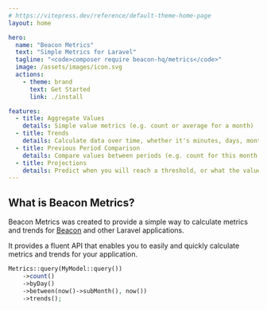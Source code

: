 ```yaml
---
# https://vitepress.dev/reference/default-theme-home-page
layout: home

hero:
  name: "Beacon Metrics"
  text: "Simple Metrics for Laravel"
  tagline: "<code>composer require beacon-hq/metrics</code>"
  image: /assets/images/icon.svg
  actions:
    - theme: brand
      text: Get Started
      link: ./install

features:
  - title: Aggregate Values
    details: Simple value metrics (e.g. count or average for a month)
  - title: Trends
    details: Calculate data over time, whether it's minutes, days, months, or years, or anything in between.
  - title: Previous Period Comparison
    details: Compare values between periods (e.g. count for this month and last month).
  - title: Projections
    details: Predict when you will reach a threshold, or what the value will be at a certain point in the future.
---
```


## What is Beacon Metrics?

Beacon Metrics was created to provide a simple way to calculate metrics and trends for [Beacon](https://beacon-hq.dev) and other Laravel applications.

It provides a fluent API that enables you to easily and quickly calculate metrics and trends for your application.

```php
Metrics::query(MyModel::query())
    ->count()
    ->byDay()
    ->between(now()->subMonth(), now())
    ->trends(); 
```
